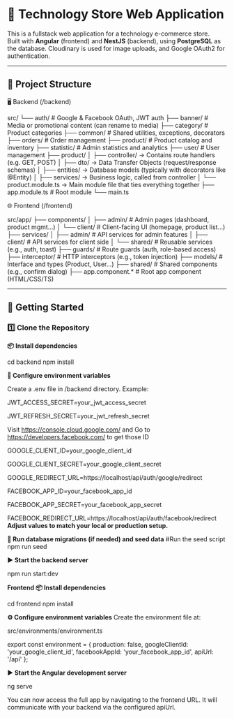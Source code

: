 # 🛒 Technology Store Web Application

This is a fullstack web application for a technology e-commerce store.  
Built with **Angular** (frontend) and **NestJS** (backend), using **PostgreSQL** as the database. Cloudinary is used for image uploads, and Google OAuth2 for authentication.

---

## 📁 Project Structure

🖥️ Backend (/backend)

src/
  └── auth/             # Google & Facebook OAuth, JWT auth
  ├── banner/           # Media or promotional content (can rename to media)
  ├── category/         # Product categories
  ├── common/           # Shared utilities, exceptions, decorators
  ├── orders/           # Order management
  ├── product/          # Product catalog and inventory
  ├── statistic/        # Admin statistics and analytics
  ├── user/             # User management
  ├── product/
  │   ├── controller/      → Contains route handlers (e.g. GET, POST)
  │   ├── dto/             → Data Transfer Objects (request/response schemas)
  │   ├── entities/        → Database models (typically with decorators like @Entity)
  │   ├── services/        → Business logic, called from controller
  │   └── product.module.ts → Main module file that ties everything together
  ├── app.module.ts     # Root module
  └── main.ts      

🌐 Frontend (/frontend)

src/app/
├── components/
│   ├── admin/        # Admin pages (dashboard, product mgmt...)
│   └── client/       # Client-facing UI (homepage, product list...)
├── services/
│   ├── admin/        # API services for admin features
│   ├── client/       # API services for client side
│   └── shared/       # Reusable services (e.g., auth, toast)
├── guards/           # Route guards (auth, role-based access)
├── interceptor/      # HTTP interceptors (e.g., token injection)
├── models/           # Interface and types (Product, User...)
├── shared/           # Shared components (e.g., confirm dialog)
├── app.component.*   # Root app component (HTML/CSS/TS)

---

## 🚀 Getting Started

### 1️⃣ Clone the Repository
**📦 Install dependencies**

cd backend
npm install

**🔐 Configure environment variables**

Create a .env file in /backend directory. Example:

JWT_ACCESS_SECRET=your_jwt_access_secret

JWT_REFRESH_SECRET=your_jwt_refresh_secret

Visit https://console.cloud.google.com/ and Go to https://developers.facebook.com/ to get those ID

GOOGLE_CLIENT_ID=your_google_client_id

GOOGLE_CLIENT_SECRET=your_google_client_secret

GOOGLE_REDIRECT_URL=https://localhost/api/auth/google/redirect

FACEBOOK_APP_ID=your_facebook_app_id

FACEBOOK_APP_SECRET=your_facebook_app_secret

FACEBOOK_REDIRECT_URL=https://localhost/api/auth/facebook/redirect
**Adjust values to match your local or production setup.**

**🧪 Run database migrations (if needed) and seed data**
#Run the seed script
npm run seed

**▶️ Start the backend server**

npm run start:dev

**Frontend**
**📦 Install dependencies**

cd frontend
npm install

**⚙️ Configure environment variables**
Create the environment file at:

src/environments/environment.ts

export const environment = {
  production: false,
  googleClientId: 'your_google_client_id',
  facebookAppId: 'your_facebook_app_id',
  apiUrl: '/api'
};

**▶️ Start the Angular development server**

ng serve

You can now access the full app by navigating to the frontend URL. It will communicate with your backend via the configured apiUrl.
